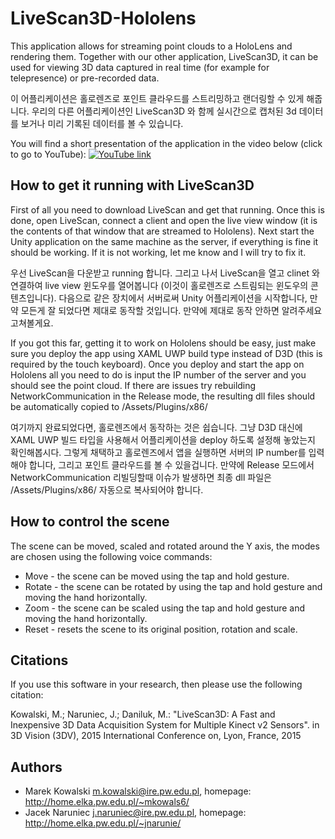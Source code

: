 # LiveScan3D-Hololens
This application allows for streaming point clouds to a HoloLens and rendering them. Together with our other application, LiveScan3D, it can be used for viewing 3D data captured in real time (for example for telepresence) or pre-recorded data.

이 어플리케이션은 홀로렌즈로 포인트 클라우드를 스트리밍하고 랜더링할 수 있게 해줍니다. 우리의 다른 어플리케이션인 LiveScan3D 와 함께 실시간으로 캡처된 3d 데이터를 보거나 미리 기록된 데이터를 볼 수 있습니다.

You will find a short presentation of the application in the video below (click to go to YouTube):
[![YouTube link](http://img.youtube.com/vi/Wc5z9OWFTTU/0.jpg)](http://www.youtube.com/watch?v=Wc5z9OWFTTU)

## How to get it running with LiveScan3D ##
First of all you need to download LiveScan and get that running. Once this is done, open LiveScan, connect a client and open the live view window (it is the contents of that window that are streamed to Hololens). Next start the Unity application on the same machine as the server, if everything is fine it should be working. If it is not working, let me know and I will try to fix it.

우선 LiveScan을 다운받고 running 합니다. 그리고 나서 LiveScan을 열고 clinet 와 연결하여 live view 윈도우를 열어봅니다 (이것이 홀로렌즈로 스트림되는 윈도우의 콘텐츠입니다). 다음으로 같은 장치에서 서버로써 Unity 어플리케이션을 시작합니다, 만약 모든게 잘 되었다면 제대로 동작할 것입니다. 만약에 제대로 동작 안하면 알려주세요 고쳐볼게요.

If you got this far, getting it to work on Hololens should be easy, just make sure you deploy the app using XAML UWP build type instead of D3D (this is required by the touch keyboard). Once you deploy and start the app on Hololens all you need to do is input the IP number of the server and you should see the point cloud. If there are issues try rebuilding NetworkCommunication in the Release mode, the resulting dll files should be automatically copied to /Assets/Plugins/x86/

여기까지 완료되었다면, 홀로렌즈에서 동작하는 것은 쉽습니다. 그냥 D3D 대신에 XAML UWP 빌드 타입을 사용해서 어플리케이션을 deploy 하도록 설정해 놓았는지 확인해봅시다. 그렇게 채택하고 홀로렌즈에서 앱을 실행하면 서버의 IP number를 입력해야 합니다, 그리고 포인트 클라우드를 볼 수 있을겁니다. 만약에 Release 모드에서 NetworkCommunication 리빌딩할때 이슈가 발생하면 최종 dll 파일은 /Assets/Plugins/x86/ 자동으로 복사되어야 합니다.

## How to control the scene ##
The scene can be moved, scaled and rotated around the Y axis, the modes are chosen using the following voice commands:
 * Move - the scene can be moved using the tap and hold gesture.
 * Rotate - the scene can be rotated by using the tap and hold gesture and moving the hand horizontally.
 * Zoom - the scene can be scaled using the tap and hold gesture and moving the hand horizontally.
 * Reset - resets the scene to its original position, rotation and scale.

## Citations ##
If you use this software in your research, then please use the following citation:

Kowalski, M.; Naruniec, J.; Daniluk, M.: "LiveScan3D: A Fast and Inexpensive 3D Data Acquisition System for Multiple Kinect v2 Sensors". in 3D Vision (3DV), 2015 International Conference on, Lyon, France, 2015

## Authors ##
  * Marek Kowalski <m.kowalski@ire.pw.edu.pl>, homepage: http://home.elka.pw.edu.pl/~mkowals6/
  * Jacek Naruniec <j.naruniec@ire.pw.edu.pl>, homepage: http://home.elka.pw.edu.pl/~jnarunie/

